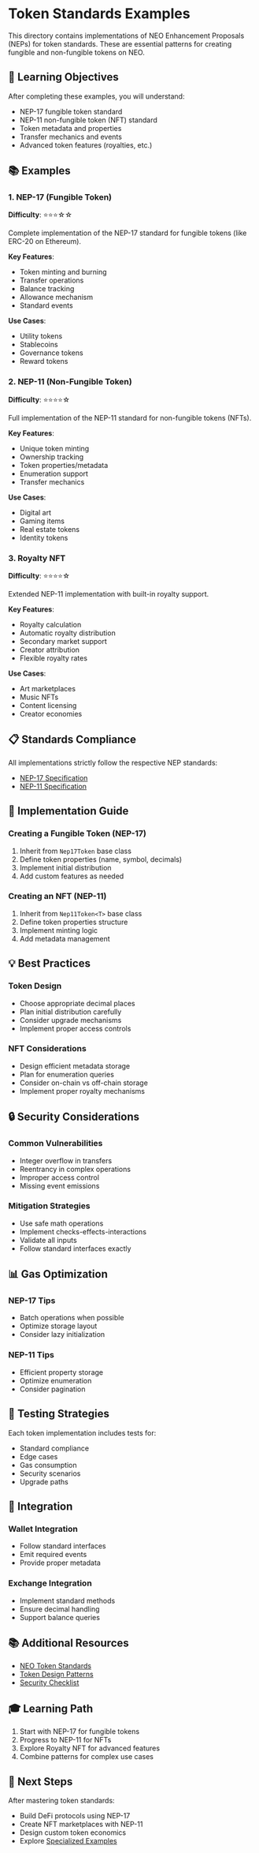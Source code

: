 # Token Standards Examples

This directory contains implementations of NEO Enhancement Proposals (NEPs) for token standards. These are essential patterns for creating fungible and non-fungible tokens on NEO.

## 🎯 Learning Objectives

After completing these examples, you will understand:

- NEP-17 fungible token standard
- NEP-11 non-fungible token (NFT) standard
- Token metadata and properties
- Transfer mechanics and events
- Advanced token features (royalties, etc.)

## 📚 Examples

### 1. NEP-17 (Fungible Token)
**Difficulty**: ⭐⭐⭐☆☆

Complete implementation of the NEP-17 standard for fungible tokens (like ERC-20 on Ethereum).

**Key Features**:
- Token minting and burning
- Transfer operations
- Balance tracking
- Allowance mechanism
- Standard events

**Use Cases**:
- Utility tokens
- Stablecoins
- Governance tokens
- Reward tokens

### 2. NEP-11 (Non-Fungible Token)
**Difficulty**: ⭐⭐⭐⭐☆

Full implementation of the NEP-11 standard for non-fungible tokens (NFTs).

**Key Features**:
- Unique token minting
- Ownership tracking
- Token properties/metadata
- Enumeration support
- Transfer mechanics

**Use Cases**:
- Digital art
- Gaming items
- Real estate tokens
- Identity tokens

### 3. Royalty NFT
**Difficulty**: ⭐⭐⭐⭐☆

Extended NEP-11 implementation with built-in royalty support.

**Key Features**:
- Royalty calculation
- Automatic royalty distribution
- Secondary market support
- Creator attribution
- Flexible royalty rates

**Use Cases**:
- Art marketplaces
- Music NFTs
- Content licensing
- Creator economies

## 📋 Standards Compliance

All implementations strictly follow the respective NEP standards:

- [NEP-17 Specification](https://github.com/neo-project/proposals/blob/master/nep-17.mediawiki)
- [NEP-11 Specification](https://github.com/neo-project/proposals/blob/master/nep-11.mediawiki)

## 🚀 Implementation Guide

### Creating a Fungible Token (NEP-17)

1. Inherit from `Nep17Token` base class
2. Define token properties (name, symbol, decimals)
3. Implement initial distribution
4. Add custom features as needed

### Creating an NFT (NEP-11)

1. Inherit from `Nep11Token<T>` base class
2. Define token properties structure
3. Implement minting logic
4. Add metadata management

## 💡 Best Practices

### Token Design
- Choose appropriate decimal places
- Plan initial distribution carefully
- Consider upgrade mechanisms
- Implement proper access controls

### NFT Considerations
- Design efficient metadata storage
- Plan for enumeration queries
- Consider on-chain vs off-chain storage
- Implement proper royalty mechanisms

## 🔒 Security Considerations

### Common Vulnerabilities
- Integer overflow in transfers
- Reentrancy in complex operations
- Improper access control
- Missing event emissions

### Mitigation Strategies
- Use safe math operations
- Implement checks-effects-interactions
- Validate all inputs
- Follow standard interfaces exactly

## 📊 Gas Optimization

### NEP-17 Tips
- Batch operations when possible
- Optimize storage layout
- Consider lazy initialization

### NEP-11 Tips
- Efficient property storage
- Optimize enumeration
- Consider pagination

## 🧪 Testing Strategies

Each token implementation includes tests for:
- Standard compliance
- Edge cases
- Gas consumption
- Security scenarios
- Upgrade paths

## 🔗 Integration

### Wallet Integration
- Follow standard interfaces
- Emit required events
- Provide proper metadata

### Exchange Integration
- Implement standard methods
- Ensure decimal handling
- Support balance queries

## 📚 Additional Resources

- [NEO Token Standards](https://docs.neo.org/docs/n3/nep)
- [Token Design Patterns](../../docs/token-patterns.md)
- [Security Checklist](../../docs/security/token-security.md)

## 🎓 Learning Path

1. Start with NEP-17 for fungible tokens
2. Progress to NEP-11 for NFTs
3. Explore Royalty NFT for advanced features
4. Combine patterns for complex use cases

## 🔗 Next Steps

After mastering token standards:
- Build DeFi protocols using NEP-17
- Create NFT marketplaces with NEP-11
- Design custom token economics
- Explore [Specialized Examples](../05-specialized/README.md)